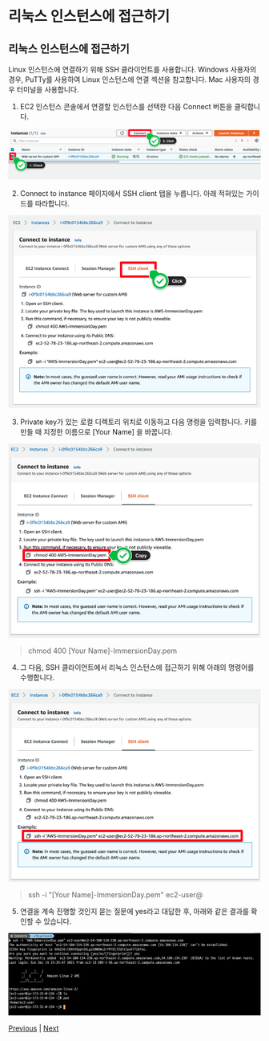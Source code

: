 # 리눅스 인스턴스에 접근하기

## 리눅스 인스턴스에 접근하기
Linux 인스턴스에 연결하기 위해 SSH 클라이언트를 사용합니다. Windows 사용자의 경우, PuTTy를 사용하여 Linux 인스턴스에 연결 섹션을 참고합니다. Mac 사용자의 경우 터미널을 사용합니다.

1. EC2 인스턴스 콘솔에서 연결할 인스턴스를 선택한 다음 Connect 버튼을 클릭합니다.

![](../../images/ec2-lab-09(1).png)

2. Connect to instance 페이지에서 SSH client 탭을 누릅니다. 아래 적혀있는 가이드를 따라합니다.

![](../../images/ec2-lab-10.png)

3. Private key가 있는 로컬 디렉토리 위치로 이동하고 다음 명령을 입력합니다. 키를 만들 때 지정한 이름으로 [Your Name] 을 바꿉니다.

![](../../images/ec2-lab-11.png)

> chmod 400 [Your Name]-ImmersionDay.pem

4. 그 다음, SSH 클라이언트에서 리눅스 인스턴스에 접근하기 위해 아래의 명령어를 수행합니다.

![](../../images/ec2-lab-12.png)

> ssh -i "[Your Name]-ImmersionDay.pem" ec2-user@<Public IPv4 DNS>

5. 연결을 계속 진행할 것인지 묻는 질문에 yes라고 대답한 후, 아래와 같은 결과를 확인할 수 있습니다.

![](../../images/ec2-lab-13.png)

[Previous](./3-ec2-1.md) | [Next](./4-ec2.md)
